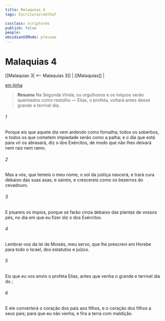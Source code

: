 ```yaml
---
title: Malaquias 4
tags: Escrituras\VelhoT

cssclass: scriptures
publish: false
people:
obsidianUIMode: preview
---
```


# Malaquias 4
[[Malaquias 3| <-- Malaquias 3]] | [[Malaquias]] |

[em linha](https://churchofjesuschrist.org/study/scriptures/ot/mal/4?lang=por)

> __Resumo__
Na Segunda Vinda, os orgulhosos e os iníquos serão queimados como restolho — Elias, o profeta, voltará antes desse grande e terrível dia.

###### 1 
Porque eis que aquele dia vem ardendo como fornalha; todos os soberbos, e todos os que cometem impiedade serão como a palha; e o dia que está para vir os abrasará, diz o  dos Exércitos, de modo que não lhes deixará nem raiz nem ramo.

###### 2 
Mas a vós, que temeis o meu nome, o sol da justiça nascerá, e trará cura debaixo das suas asas; e saireis, e crescereis como os bezerros do cevadouro.

###### 3 
E pisareis os ímpios, porque se farão cinza debaixo das plantas de vossos pés, no dia em que eu fizer  diz o  dos Exércitos.

###### 4 
Lembrai-vos da lei de Moisés, meu servo, que lhe prescrevi em Horebe para todo o Israel, dos estatutos e juízos.

###### 5 
Eis que eu vos envio o profeta Elias, antes que venha o grande e terrível dia do ;

###### 6 
E ele converterá o coração dos pais aos filhos, e o coração dos filhos a seus pais; para que eu não venha, e fira a terra com maldição.

